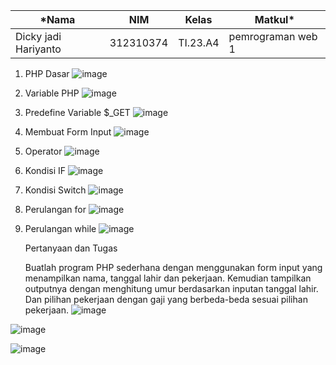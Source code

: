 |*Nama|NIM|Kelas|Matkul*|
|----|---|-----|------|
|Dicky jadi Hariyanto|312310374|TI.23.A4|pemrograman web 1|

1. PHP Dasar
![image](https://github.com/user-attachments/assets/82da466d-fca7-41cb-a5e8-d1c1a0d67880)

2. Variable PHP
![image](https://github.com/user-attachments/assets/93b546b0-ac34-4f51-9e1c-7fb3b006038b)

3. Predefine Variable $_GET
![image](https://github.com/user-attachments/assets/16a5fc1f-a5b7-4bb2-8d74-58792abe2d64)

4. Membuat Form Input
![image](https://github.com/user-attachments/assets/07a380d9-fc33-4240-a4b1-6ffd747b3c93)

5. Operator
![image](https://github.com/user-attachments/assets/e3dc53c0-5a5f-4f88-8742-f026e68dc54c)

6. Kondisi IF
![image](https://github.com/user-attachments/assets/127d5cdd-4f92-478c-9d8d-79440e01e8c3)

7. Kondisi Switch
![image](https://github.com/user-attachments/assets/a14b5be7-8d5a-469e-a4e4-865bac0b9794)


8. Perulangan for
![image](https://github.com/user-attachments/assets/0559826f-2b34-4fc5-8ed3-717421ceddb3)


9. Perulangan while
![image](https://github.com/user-attachments/assets/e33260a2-8d6a-4540-8b13-5f3eec58c302)


    
    Pertanyaan dan Tugas
    
    Buatlah program PHP sederhana dengan menggunakan form input yang menampilkan
    nama, tanggal lahir dan pekerjaan. Kemudian tampilkan outputnya dengan menghitung
    umur berdasarkan inputan tanggal lahir. Dan pilihan pekerjaan dengan gaji yang
    berbeda-beda sesuai pilihan pekerjaan.
![image](https://github.com/user-attachments/assets/0af18e16-e1bc-4251-b999-3b85f40df67d)

![image](https://github.com/user-attachments/assets/23785d5f-0cd4-4217-b9c5-3d6ee1273753)

![image](https://github.com/user-attachments/assets/e2cd141e-5029-4924-9853-6ac285b81175)

